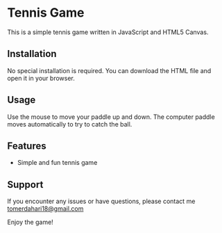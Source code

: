 # Tennis Game

This is a simple tennis game written in JavaScript and HTML5 Canvas.

## Installation

No special installation is required. You can download the HTML file and open it in your browser.

## Usage

Use the mouse to move your paddle up and down. The computer paddle moves automatically to try to catch the ball.

## Features

- Simple and fun tennis game

## Support

If you encounter any issues or have questions, please contact me tomerdahari18@gmail.com

Enjoy the game!
